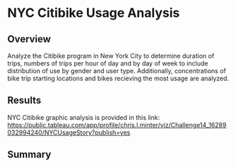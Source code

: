 # NYC Citibike Usage Analysis
## Overview
Analyze the Citibike program in New York City to determine duration of trips, numbers of trips per hour of day and by day of week to include distribution of use by gender and user type. Additionally, concentrations of bike trip starting locations and bikes recieving the most usage are analyzed.

## Results
NYC Citibike graphic analysis is provided in this link: https://public.tableau.com/app/profile/chris.l.minter/viz/Challenge14_16289032994240/NYCUsageStory?publish=yes

## Summary

